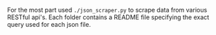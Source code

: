 For the most part used `./json_scraper.py` to scrape data from various RESTful api's. Each folder contains a README file specifying the exact query used for each json file.